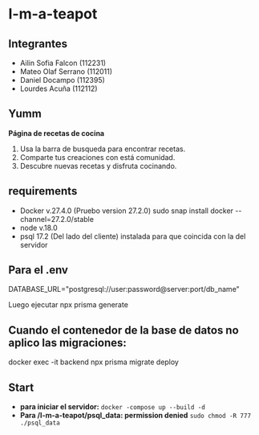 # I-m-a-teapot
## Integrantes
- Ailin Sofia Falcon (112231)
- Mateo Olaf Serrano (112011)
- Daniel Docampo (112395)
- Lourdes Acuña (112112)
## Yumm
**Página de recetas de cocina**    
1. Usa la barra de busqueda para encontrar recetas.
2. Comparte tus creaciones con está comunidad.
3. Descubre nuevas recetas y disfruta cocinando.
## requirements 
- Docker v.27.4.0 (Pruebo version 27.2.0) sudo snap install docker --channel=27.2.0/stable
- node v.18.0
- psql 17.2 (Del lado del cliente) instalada para que coincida con la del servidor

## Para el .env
DATABASE_URL="postgresql://user:password@server:port/db_name"

Luego ejecutar npx prisma generate

## Cuando el contenedor de la base de datos no aplico las migraciones:
docker exec -it backend npx prisma migrate deploy

## Start
- **para iniciar el servidor:** 
`docker -compose up --build -d `
- **Para /I-m-a-teapot/psql_data: permission denied**
`sudo chmod -R 777 ./psql_data `
